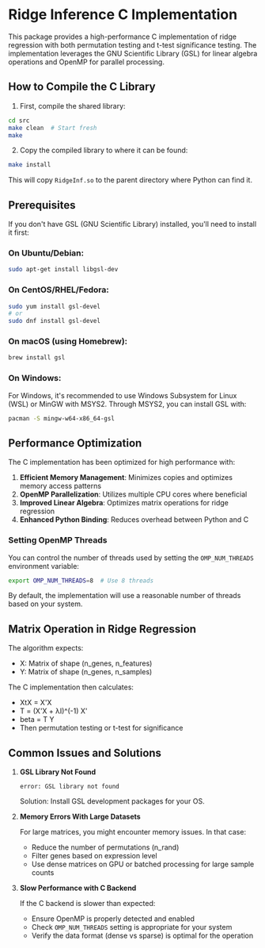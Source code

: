 # Ridge Inference C Implementation

This package provides a high-performance C implementation of ridge regression with both permutation testing and t-test significance testing. The implementation leverages the GNU Scientific Library (GSL) for linear algebra operations and OpenMP for parallel processing.

## How to Compile the C Library

1. First, compile the shared library:

```bash
cd src
make clean  # Start fresh
make
```

2. Copy the compiled library to where it can be found:

```bash
make install
```

This will copy `RidgeInf.so` to the parent directory where Python can find it.

## Prerequisites

If you don't have GSL (GNU Scientific Library) installed, you'll need to install it first:

### On Ubuntu/Debian:
```bash
sudo apt-get install libgsl-dev
```

### On CentOS/RHEL/Fedora:
```bash
sudo yum install gsl-devel
# or
sudo dnf install gsl-devel
```

### On macOS (using Homebrew):
```bash
brew install gsl
```

### On Windows:
For Windows, it's recommended to use Windows Subsystem for Linux (WSL) or MinGW with MSYS2. Through MSYS2, you can install GSL with:

```bash
pacman -S mingw-w64-x86_64-gsl
```

## Performance Optimization

The C implementation has been optimized for high performance with:

1. **Efficient Memory Management**: Minimizes copies and optimizes memory access patterns
2. **OpenMP Parallelization**: Utilizes multiple CPU cores where beneficial
3. **Improved Linear Algebra**: Optimizes matrix operations for ridge regression
4. **Enhanced Python Binding**: Reduces overhead between Python and C

### Setting OpenMP Threads

You can control the number of threads used by setting the `OMP_NUM_THREADS` environment variable:

```bash
export OMP_NUM_THREADS=8  # Use 8 threads
```

By default, the implementation will use a reasonable number of threads based on your system.

## Matrix Operation in Ridge Regression

The algorithm expects:
* X: Matrix of shape (n_genes, n_features)
* Y: Matrix of shape (n_genes, n_samples)

The C implementation then calculates:
* XtX = X'X
* T = (X'X + λI)^(-1) X'
* beta = T Y
* Then permutation testing or t-test for significance

## Common Issues and Solutions

1. **GSL Library Not Found**

   ```
   error: GSL library not found
   ```

   Solution: Install GSL development packages for your OS.

2. **Memory Errors With Large Datasets**
   
   For large matrices, you might encounter memory issues. In that case:
   * Reduce the number of permutations (n_rand)
   * Filter genes based on expression level
   * Use dense matrices on GPU or batched processing for large sample counts

3. **Slow Performance with C Backend**
   
   If the C backend is slower than expected:
   * Ensure OpenMP is properly detected and enabled
   * Check `OMP_NUM_THREADS` setting is appropriate for your system
   * Verify the data format (dense vs sparse) is optimal for the operation
